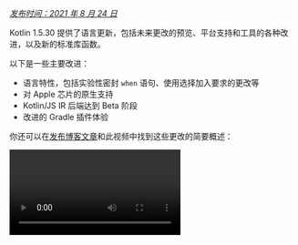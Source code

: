 [//]: # (title: Kotlin 1.5.30 有哪些新功能)

_[发布时间：2021 年 8 月 24 日](releases.md#release-details)_

Kotlin 1.5.30 提供了语言更新，包括未来更改的预览、平台支持和工具的各种改进，以及新的标准库函数。

以下是一些主要改进：
* 语言特性，包括实验性密封 `when` 语句、使用选择加入要求的更改等
* 对 Apple 芯片的原生支持
* Kotlin/JS IR 后端达到 Beta 阶段
* 改进的 Gradle 插件体验

你还可以在[发布博客文章](https://blog.jetbrains.com/kotlin/2021/08/kotlin-1-5-30-released/)和此视频中找到这些更改的简要概述：

<video src="https://www.youtube.com/v/rNbb3A9IdOo" title="Kotlin 1.5.30"/>

## 语言特性

Kotlin 1.5.30 提供了未来语言更改的预览，并改进了选择加入要求机制和类型推断：
* [密封和布尔主题的详尽 when 语句](#exhaustive-when-statements-for-sealed-and-boolean-subjects)
* [挂起函数作为超类型](#suspending-functions-as-supertypes)
* [实验性 API 隐式使用需要选择加入](#requiring-opt-in-on-implicit-usages-of-experimental-apis)
* [使用带不同目标的选择加入要求注解的更改](#changes-to-using-opt-in-requirement-annotations-with-different-targets)
* [递归泛型类型类型推断的改进](#improvements-to-type-inference-for-recursive-generic-types)
* [消除构建器推断限制](#eliminating-builder-inference-restrictions)

### 密封和布尔主题的详尽 when 语句

> 密封 (详尽) `when` 语句的支持是[实验性](components-stability.md)的。它可能随时被删除或更改。
> 需要选择加入（详见下文），并且你应仅将其用于评估目的。我们感谢你在 [YouTrack](https://youtrack.jetbrains.com/issue/KT-12380) 上提供反馈。
>
{style="warning"}

一个 _详尽的_ [`when`](control-flow.md#when-expressions-and-statements) 语句包含其主题所有可能类型或值的分支，或者包含特定类型的分支并包含一个 `else` 分支来覆盖任何剩余情况。

我们计划很快禁止非详尽的 `when` 语句，以使行为与 `when` 表达式保持一致。为确保平滑迁移，你可以配置编译器，使其报告关于密封类或布尔类型的非详尽 `when` 语句的警告。这些警告将默认出现在 Kotlin 1.6 中，并将在以后变为错误。

> 枚举已经会收到警告。
>
{style="note"}

```kotlin
sealed class Mode {
    object ON : Mode()
    object OFF : Mode()
}

fun main() {
    val x: Mode = Mode.ON
    when (x) { 
        Mode.ON -> println("ON")
    }
// WARNING: Non exhaustive 'when' statements on sealed classes/interfaces 
// will be prohibited in 1.7, add an 'OFF' or 'else' branch instead

    val y: Boolean = true
    when (y) {  
        true -> println("true")
    }
// WARNING: Non exhaustive 'when' statements on Booleans will be prohibited 
// in 1.7, add a 'false' or 'else' branch instead
}
```

要在 Kotlin 1.5.30 中启用此功能，请使用语言版本 `1.6`。你还可以通过启用[渐进模式](whatsnew13.md#progressive-mode)将警告更改为错误。

<tabs group="build-script">
<tab title="Kotlin" group-key="kotlin">

```kotlin
kotlin {
    sourceSets.all {
        languageSettings.apply {
            languageVersion = "1.6"
            //progressiveMode = true // false by default
        }
    }
}
```

</tab>
<tab title="Groovy" group-key="groovy">

```groovy
kotlin {
    sourceSets.all {
        languageSettings {
            languageVersion = '1.6'
            //progressiveMode = true // false by default
        }
    }
}
```

</tab>
</tabs>

### 挂起函数作为超类型

> 挂起函数作为超类型的支持是[实验性](components-stability.md)的。它可能随时被删除或更改。
> 需要选择加入（详见下文），并且你应仅将其用于评估目的。我们感谢你在 [YouTrack](https://youtrack.jetbrains.com/issue/KT-18707) 上提供反馈。
>
{style="warning"}

Kotlin 1.5.30 提供了在某些限制下使用 `suspend` 函数类型作为超类型的能力预览。

```kotlin
class MyClass: suspend () -> Unit {
    override suspend fun invoke() { TODO() }
}
```

使用 `-language-version 1.6` 编译器选项来启用此功能：

<tabs group="build-script">
<tab title="Kotlin" group-key="kotlin">

```kotlin
kotlin {
    sourceSets.all {
        languageSettings.apply {
            languageVersion = "1.6"
        }
    }
}
```

</tab>
<tab title="Groovy" group-key="groovy">

```groovy
kotlin {
    sourceSets.all {
        languageSettings {
            languageVersion = '1.6'
        }
    }
}
```

</tab>
</tabs>

该功能有以下限制：
* 你不能将普通函数类型和 `suspend` 函数类型混合作为超类型。这是因为 `suspend` 函数类型在 JVM 后端中的实现细节。它们在其中表示为带有标记接口的普通函数类型。由于标记接口的存在，无法判断哪些超接口是挂起的，哪些是普通的。
* 你不能使用多个 `suspend` 函数超类型。如果存在类型检查，你也不能使用多个普通函数超类型。

### 实验性 API 隐式使用需要选择加入

> 选择加入要求机制是[实验性](components-stability.md)的。
> 它可能随时更改。[参阅如何选择加入](opt-in-requirements.md)。
> 仅将其用于评估目的。我们感谢你在 [YouTrack](https://youtrack.jetbrains.com/issues/KT) 上提供反馈。
>
{style="warning"}

库的作者可以将实验性 API 标记为[需要选择加入](opt-in-requirements.md#create-opt-in-requirement-annotations)，以告知用户其实验状态。当使用该 API 时，编译器会发出警告或错误，并要求[明确同意](opt-in-requirements.md#opt-in-to-api)以抑制警告或错误。

在 Kotlin 1.5.30 中，编译器将签名中具有实验性类型的任何声明视为实验性。也就是说，即使声明没有被明确标记为需要选择加入，它也要求对实验性 API 的隐式使用进行选择加入。例如，如果函数的返回类型被标记为实验性 API 元素，则即使该声明没有明确标记为需要选择加入，使用该函数也需要你选择加入。

```kotlin
// Library code

@RequiresOptIn(message = "This API is experimental.")
@Retention(AnnotationRetention.BINARY)
@Target(AnnotationTarget.CLASS)
annotation class MyDateTime // Opt-in requirement annotation

@MyDateTime
class DateProvider // A class requiring opt-in

// Client code

// Warning: experimental API usage
fun createDateSource(): DateProvider { /* ... */ }

fun getDate(): Date {
    val dateSource = createDateSource() // Also warning: experimental API usage
    // ... 
}
```

了解更多关于[选择加入要求](opt-in-requirements.md)的信息。

### 使用带不同目标的选择加入要求注解的更改

> 选择加入要求机制是[实验性](components-stability.md)的。
> 它可能随时更改。[参阅如何选择加入](opt-in-requirements.md)。
> 仅将其用于评估目的。我们感谢你在 [YouTrack](https://youtrack.jetbrains.com/issues/KT) 上提供反馈。
>
{style="warning"}

Kotlin 1.5.30 提出了关于在不同[目标](https://kotlinlang.org/api/latest/jvm/stdlib/kotlin.annotation/-target/)上使用和声明选择加入要求注解的新规则。编译器现在会报告在编译时难以处理的使用情况的错误。在 Kotlin 1.5.30 中：
* 在使用处禁止使用选择加入要求注解标记局部变量和值参数。
* 只有当其基本声明也被标记时才允许标记覆盖。
* 禁止标记支持字段和获取器。你可以改为标记基本属性。
* 在选择加入要求注解声明处禁止设置 `TYPE` 和 `TYPE_PARAMETER` 注解目标。

了解更多关于[选择加入要求](opt-in-requirements.md)的信息。

### 递归泛型类型类型推断的改进

在 Kotlin 和 Java 中，你可以定义一个递归泛型类型，它在其类型参数中引用自身。在 Kotlin 1.5.30 中，Kotlin 编译器可以仅根据相应类型参数的上限来推断类型参数，如果它是一个递归泛型。这使得使用递归泛型类型创建各种模式成为可能，这些模式在 Java 中经常用于构建器 API。

```kotlin
// Kotlin 1.5.20
val containerA = PostgreSQLContainer<Nothing>(DockerImageName.parse("postgres:13-alpine")).apply {
    withDatabaseName("db")
    withUsername("user")
    withPassword("password")
    withInitScript("sql/schema.sql")
}

// Kotlin 1.5.30
val containerB = PostgreSQLContainer(DockerImageName.parse("postgres:13-alpine"))
    .withDatabaseName("db")
    .withUsername("user")
    .withPassword("password")
    .withInitScript("sql/schema.sql")
```

你可以通过传递 `-Xself-upper-bound-inference` 或 `-language-version 1.6` 编译器选项来启用这些改进。在[此 YouTrack 议题](https://youtrack.jetbrains.com/issue/KT-40804)中查看新支持使用情况的其他示例。

### 消除构建器推断限制

构建器推断是一种特殊的类型推断，它允许你根据其 Lambda 参数中其他调用的类型信息来推断调用的类型参数。这在调用泛型构建器函数时非常有用，例如 [`buildList()`](https://kotlinlang.org/api/latest/jvm/stdlib/kotlin.collections/build-list.html) 或 [`sequence()`](https://kotlinlang.org/api/latest/jvm/stdlib/kotlin.sequences/sequence.html)：`buildList { add("string") }`。

在此类 Lambda 参数内部，以前对使用构建器推断尝试推断的类型信息存在限制。这意味着你只能指定它而不能获取它。例如，你不能在 `buildList()` 的 Lambda 参数内部调用 [`get()`](https://kotlinlang.org/api/latest/jvm/stdlib/kotlin.collections/-list/get.html) 而不显式指定类型参数。

Kotlin 1.5.30 通过 `-Xunrestricted-builder-inference` 编译器选项消除了这些限制。添加此选项以启用以前在泛型构建器函数的 Lambda 参数内部被禁止的调用：

```kotlin
@kotlin.ExperimentalStdlibApi
val list = buildList {
    add("a")
    add("b")
    set(1, null)
    val x = get(1)
    if (x != null) {
        removeAt(1)
    }
}

@kotlin.ExperimentalStdlibApi
val map = buildMap {
    put("a", 1)
    put("b", 1.1)
    put("c", 2f)
}
```

此外，你还可以使用 `-language-version 1.6` 编译器选项启用此功能。

## Kotlin/JVM

在 Kotlin 1.5.30 中，Kotlin/JVM 获得了以下功能：
* [注解类的实例化](#instantiation-of-annotation-classes)
* [改进的可空性注解支持配置](#improved-nullability-annotation-support-configuration)

有关 JVM 平台上 Kotlin Gradle 插件更新的信息，请参阅 [Gradle](#gradle) 部分。

### 注解类的实例化

> 注解类的实例化是[实验性](components-stability.md)的。它可能随时被删除或更改。
> 需要选择加入（详见下文），并且你应仅将其用于评估目的。我们感谢你在 [YouTrack](https://youtrack.jetbrains.com/issue/KT-45395) 上提供反馈。
>
{style="warning"}

使用 Kotlin 1.5.30，你现在可以在任意代码中调用[注解类](annotations.md)的构造函数以获取结果实例。此功能涵盖了与 Java 约定相同的用例，Java 约定允许实现注解接口。

```kotlin
annotation class InfoMarker(val info: String)

fun processInfo(marker: InfoMarker) = ...

fun main(args: Array<String>) {
    if (args.size != 0)
        processInfo(getAnnotationReflective(args))
    else
        processInfo(InfoMarker("default"))
}
```

使用 `-language-version 1.6` 编译器选项来启用此功能。请注意，所有当前的注解类限制，例如禁止定义非 `val` 参数或与次构造函数不同的成员，都保持不变。

在 [this KEEP](https://github.com/Kotlin/KEEP/blob/master/proposals/annotation-instantiation.md) 中了解更多关于注解类实例化的信息。

### 改进的可空性注解支持配置

Kotlin 编译器可以读取各种类型的[可空性注解](java-interop.md#nullability-annotations)以从 Java 获取可空性信息。这些信息允许它在调用 Java 代码时报告 Kotlin 中的可空性不匹配。

在 Kotlin 1.5.30 中，你可以根据来自特定类型的可空性注解的信息，指定编译器是否报告可空性不匹配。只需使用编译器选项 `-Xnullability-annotations=@<package-name>:<report-level>`。在参数中，指定完全限定的可空性注解包和以下报告级别之一：
* `ignore` 忽略可空性不匹配
* `warn` 报告警告
* `strict` 报告错误。

请参阅[支持的可空性注解的完整列表](java-interop.md#nullability-annotations)及其完全限定的包名。

以下是一个示例，展示如何为新支持的 [RxJava](https://github.com/ReactiveX/RxJava) 3 可空性注解启用错误报告：`-Xnullability-annotations=@io.reactivex.rxjava3.annotations:strict`。请注意，所有此类可空性不匹配默认为警告。

## Kotlin/Native

Kotlin/Native 收到了各种更改和改进：
* [Apple 芯片支持](#apple-silicon-support)
* [改进的 CocoaPods Gradle 插件的 Kotlin DSL](#improved-kotlin-dsl-for-the-cocoapods-gradle-plugin)
* [与 Swift 5.5 async/await 的实验性互操作性](#experimental-interoperability-with-swift-5-5-async-await)
* [改进的对象和伴生对象的 Swift/Objective-C 映射](#improved-swift-objective-c-mapping-for-objects-and-companion-objects)
* [MinGW 目标对不带导入库的 DLL 链接的弃用](#deprecation-of-linkage-against-dlls-without-import-libraries-for-mingw-targets)

### Apple 芯片支持

Kotlin 1.5.30 引入了对 [Apple 芯片](https://support.apple.com/en-us/HT211814)的原生支持。

以前，Kotlin/Native 编译器和工具需要在 Apple 芯片主机上运行 [Rosetta 转换环境](https://developer.apple.com/documentation/apple-silicon/about-the-rosetta-translation-environment)。在 Kotlin 1.5.30 中，不再需要转换环境——编译器和工具可以在 Apple 芯片硬件上运行而无需任何额外操作。

我们还引入了新的目标，使 Kotlin 代码在 Apple 芯片上原生运行：
* `macosArm64`
* `iosSimulatorArm64`
* `watchosSimulatorArm64`
* `tvosSimulatorArm64`

它们在基于 Intel 和 Apple 芯片主机上都可用。所有现有目标在 Apple 芯片主机上也可用。

请注意，在 1.5.30 中，我们仅在 `kotlin-multiplatform` Gradle 插件中提供对 Apple 芯片目标的基本支持。特别是，新的模拟器目标不包含在 `ios`、`tvos` 和 `watchos` 目标快捷方式中。
我们将继续努力改进新目标的用户体验。

### 改进的 CocoaPods Gradle 插件的 Kotlin DSL

#### Kotlin/Native 框架的新参数

Kotlin 1.5.30 引入了针对 Kotlin/Native 框架改进的 CocoaPods Gradle 插件 DSL。除了框架名称之外，你还可以在 Pod 配置中指定其他参数：
* 指定框架的动态或静态版本
* 显式启用依赖项导出
* 启用 Bitcode 嵌入

要使用新的 DSL，请将你的项目更新到 Kotlin 1.5.30，并在 `build.gradle(.kts)` 文件的 `cocoapods` 部分中指定参数：

```kotlin
cocoapods {
    frameworkName = "MyFramework" // This property is deprecated 
    // and will be removed in future versions
    // New DSL for framework configuration:
    framework {
        // All Framework properties are supported
        // Framework name configuration. Use this property instead of 
        // deprecated 'frameworkName'
        baseName = "MyFramework"
        // Dynamic framework support
        isStatic = false
        // Dependency export
        export(project(":anotherKMMModule"))
        transitiveExport = false // This is default.
        // Bitcode embedding
        embedBitcode(BITCODE)
    }
}
```

#### 支持 Xcode 配置的自定义名称

Kotlin CocoaPods Gradle 插件支持 Xcode 构建配置中的自定义名称。如果你在 Xcode 中使用特殊名称进行构建配置，例如 `Staging`，它也将有所帮助。

要指定自定义名称，请在 `build.gradle(.kts)` 文件的 `cocoapods` 部分中使用 `xcodeConfigurationToNativeBuildType` 参数：

```kotlin
cocoapods {
    // Maps custom Xcode configuration to NativeBuildType
    xcodeConfigurationToNativeBuildType["CUSTOM_DEBUG"] = NativeBuildType.DEBUG
    xcodeConfigurationToNativeBuildType["CUSTOM_RELEASE"] = NativeBuildType.RELEASE
}
```

此参数不会出现在 Podspec 文件中。当 Xcode 运行 Gradle 构建过程时，Kotlin CocoaPods Gradle 插件将选择所需的原生构建类型。

> 无需声明 `Debug` 和 `Release` 配置，因为它们默认受支持。
>
{style="note"}

### 与 Swift 5.5 async/await 的实验性互操作性

> 与 Swift async/await 的并发互操作性是[实验性](components-stability.md)的。它可能随时被删除或更改。
> 你应仅将其用于评估目的。我们感谢你在 [YouTrack](https://youtrack.jetbrains.com/issue/KT-47610) 上提供反馈。
>
{style="warning"}

我们在 1.4.0 中[添加了从 Objective-C 和 Swift 调用 Kotlin 挂起函数的支持](whatsnew14.md#support-for-kotlin-s-suspending-functions-in-swift-and-objective-c)，现在我们正在改进它，以跟上 Swift 5.5 的新功能——[使用 `async` 和 `await` 修饰符的并发](https://github.com/apple/swift-evolution/blob/main/proposals/0296-async-await.md)。

Kotlin/Native 编译器现在会为具有可空返回类型的挂起函数在生成的 Objective-C 头文件中发出 `_Nullable_result` 属性。这使得它们可以从 Swift 作为具有正确可空性的 `async` 函数进行调用。

请注意，此功能是实验性的，未来可能会受到 Kotlin 和 Swift 更改的影响。目前，我们提供了此功能的预览版，它具有一定的限制，我们非常渴望听取你的意见。在[此 YouTrack 议题](https://youtrack.jetbrains.com/issue/KT-47610)中了解其当前状态并留下你的反馈。

### 改进的对象和伴生对象的 Swift/Objective-C 映射

现在可以使用对原生 iOS 开发者来说更直观的方式获取对象和伴生对象。例如，如果你在 Kotlin 中有以下对象：

```kotlin
object MyObject {
    val x = "Some value"
}

class MyClass {
    companion object {
        val x = "Some value"
    }
}
```

要在 Swift 中访问它们，你可以使用 `shared` 和 `companion` 属性：

```swift
MyObject.shared
MyObject.shared.x
MyClass.companion
MyClass.Companion.shared
```

了解更多关于 [Swift/Objective-C 互操作性](native-objc-interop.md)的信息。

### MinGW 目标对不带导入库的 DLL 链接的弃用

[LLD](https://lld.llvm.org/) 是 LLVM 项目中的链接器，我们计划开始在 Kotlin/Native 中将其用于 MinGW 目标，因为它相对于默认的 ld.bfd 有更好的性能——主要是其更好的性能。

然而，LLD 的最新稳定版本不支持 MinGW (Windows) 目标直接链接到 DLL。这种链接需要使用[导入库](https://stackoverflow.com/questions/3573475/how-does-the-import-library-work-details/3573527#3573527)。尽管 Kotlin/Native 1.5.30 不需要它们，但我们添加了一个警告，告知你这种用法与未来将成为 MinGW 默认链接器的 LLD 不兼容。

请在[此 YouTrack 议题](https://youtrack.jetbrains.com/issue/KT-47605)中分享你对转换为 LLD 链接器的想法和疑虑。

## Kotlin Multiplatform

1.5.30 为 Kotlin Multiplatform 带来了以下显著更新：
* [在共享原生代码中使用自定义 cinterop 库的能力](#ability-to-use-custom-cinterop-libraries-in-shared-native-code)
* [支持 XCFrameworks](#support-for-xcframeworks)
* [Android artifacts 的新默认发布设置](#new-default-publishing-setup-for-android-artifacts)

### 在共享原生代码中使用自定义 cinterop 库的能力

Kotlin Multiplatform 提供了[一个选项](https://www.jetbrains.com/help/kotlin-multiplatform-dev/multiplatform-share-on-platforms.html#connect-platform-specific-libraries)，可以在共享源集中使用平台相关的互操作库。在 1.5.30 之前，这只适用于 Kotlin/Native 分发版随附的[平台库](native-platform-libs.md)。从 1.5.30 开始，你可以将其与你的自定义 `cinterop` 库一起使用。要启用此功能，请在 `gradle.properties` 中添加 `kotlin.mpp.enableCInteropCommonization=true` 属性：

```none
kotlin.mpp.enableGranularSourceSetsMetadata=true
kotlin.native.enableDependencyPropagation=false
kotlin.mpp.enableCInteropCommonization=true
```

### 支持 XCFrameworks

所有 Kotlin Multiplatform 项目现在都可以将 XCFrameworks 作为输出格式。Apple 引入 XCFrameworks 作为通用 (fat) 框架的替代品。借助 XCFrameworks，你：
* 可以将所有目标平台和架构的逻辑收集到一个单一捆绑包中。
* 无需在将应用程序发布到 App Store 之前删除所有不必要的架构。

如果你想在 Apple M1 设备和模拟器上使用 Kotlin 框架，XCFrameworks 会很有用。

要使用 XCFrameworks，请更新你的 `build.gradle(.kts)` 脚本：

<tabs group="build-script">
<tab title="Kotlin" group-key="kotlin">

```kotlin
import org.jetbrains.kotlin.gradle.plugin.mpp.apple.XCFramework

plugins {
    kotlin("multiplatform")
}

kotlin {
    val xcf = XCFramework()
  
    ios {
        binaries.framework {
            baseName = "shared"
            xcf.add(this)
        }
    }
    watchos {
        binaries.framework {
            baseName = "shared"
            xcf.add(this)
        }
    }
    tvos {
        binaries.framework {
            baseName = "shared"
            xcf.add(this)
        }
    }
}
```

</tab>
<tab title="Groovy" group-key="groovy">

```groovy
import org.jetbrains.kotlin.gradle.plugin.mpp.apple.XCFrameworkConfig

plugins {
    id 'org.jetbrains.kotlin.multiplatform'
}

kotlin {
    def xcf = new XCFrameworkConfig(project)

    ios {
        binaries.framework {
            baseName = "shared"
            xcf.add(it)
        }
    }
    watchos {
        binaries.framework {
            baseName = "shared"
            xcf.add(it)
        }
    }
    tvos {
        binaries.framework {
            baseName = "shared"
            xcf.add(it)
        }
    }
}
```

</tab>
</tabs>

当你声明 XCFrameworks 时，将注册以下新的 Gradle 任务：
* `assembleXCFramework`
* `assembleDebugXCFramework` (额外包含 [dSYMs](native-ios-symbolication.md) 的 debug artifact)
* `assembleReleaseXCFramework`

在 [this WWDC video](https://developer.apple.com/videos/play/wwdc2019/416/) 中了解更多关于 XCFrameworks 的信息。

### Android artifacts 的新默认发布设置

使用 `maven-publish` Gradle 插件，你可以通过在构建脚本中指定 [Android 变体](https://developer.android.com/studio/build/build-variants)名称来[为 Android 目标发布多平台库](https://www.jetbrains.com/help/kotlin-multiplatform-dev/multiplatform-publish-lib-setup.html#publish-an-android-library)。Kotlin Gradle 插件将自动生成发布。

在 1.5.30 之前，生成的发布[元数据](https://docs.gradle.org/current/userguide/publishing_gradle_module_metadata.html)包含每个已发布 Android 变体的构建类型属性，使其仅与库使用者使用的相同构建类型兼容。Kotlin 1.5.30 引入了一个新的默认发布设置：
* 如果项目发布的所有 Android 变体都具有相同的构建类型属性，则已发布的变体将不具有构建类型属性，并将与任何构建类型兼容。
* 如果已发布的变体具有不同的构建类型属性，则只有具有 `release` 值的变体将在没有构建类型属性的情况下发布。这使得发布变体与使用者侧的任何构建类型兼容，而非发布变体将仅与匹配的使用者构建类型兼容。

要选择退出并为所有变体保留构建类型属性，你可以设置此 Gradle 属性：`kotlin.android.buildTypeAttribute.keep=true`。

## Kotlin/JS

Kotlin 1.5.30 为 Kotlin/JS 带来了两项主要改进：
* [JS IR 编译器后端达到 Beta 阶段](#js-ir-compiler-backend-reaches-beta)
* [使用 Kotlin/JS IR 后端改进应用程序的调试体验](#better-debugging-experience-for-applications-with-the-kotlin-js-ir-backend)

### JS IR 编译器后端达到 Beta 阶段

Kotlin/JS 的 [基于 IR 的编译器后端](whatsnew14.md#unified-backends-and-extensibility)，在 1.4.0 中以 [Alpha](components-stability.md) 阶段引入，现已达到 Beta 阶段。

此前，我们发布了 [JS IR 后端迁移指南](js-ir-migration.md)，以帮助你将项目迁移到新的后端。现在我们想介绍 [Kotlin/JS Inspection Pack](https://plugins.jetbrains.com/plugin/17183-kotlin-js-inspection-pack/) IDE 插件，它直接在 IntelliJ IDEA 中显示所需的更改。

### 使用 Kotlin/JS IR 后端改进应用程序的调试体验

Kotlin 1.5.30 为 Kotlin/JS IR 后端带来了 JavaScript 源映射生成。当启用 IR 后端时，这将改进 Kotlin/JS 调试体验，提供完整的调试支持，包括断点、单步调试和具有正确源引用的可读堆栈跟踪。

了解如何在[浏览器或 IntelliJ IDEA Ultimate 中调试 Kotlin/JS](js-debugging.md)。

## Gradle

作为我们[改进 Kotlin Gradle 插件用户体验](https://youtrack.jetbrains.com/issue/KT-45778)任务的一部分，我们实现了以下功能：
* [支持 Java 工具链](#support-for-java-toolchains)，其中包括[为旧版 Gradle 使用 `UsesKotlinJavaToolchain` 接口指定 JDK 主目录的能力](#ability-to-specify-jdk-home-with-useskotlinjavatoolchain-interface)
* [更简单地显式指定 Kotlin Daemon JVM 参数的方法](#easier-way-to-explicitly-specify-kotlin-daemon-jvm-arguments)

### 支持 Java 工具链

Gradle 6.7 引入了“Java 工具链支持”功能。
使用此功能，你可以：
* 使用与 Gradle 不同的 JDK 和 JRE 运行编译、测试和可执行文件。
* 使用未发布的语言版本编译和测试代码。

通过工具链支持，Gradle 可以自动检测本地 JDK 并安装构建所需的缺失 JDK。现在 Gradle 本身可以在任何 JDK 上运行，并且仍然可以重用[构建缓存功能](gradle-compilation-and-caches.md#gradle-build-cache-support)。

Kotlin Gradle 插件支持 Kotlin/JVM 编译任务的 Java 工具链。
Java 工具链：
* 为 JVM 目标设置 [`jdkHome` 选项](gradle-compiler-options.md#attributes-specific-to-jvm)。
  > [直接设置 `jdkHome` 选项的能力已被弃用](https://youtrack.jetbrains.com/issue/KT-46541)。
  >
  {style="warning"}

* 如果用户没有显式设置 `jvmTarget` 选项，则将 [`kotlinOptions.jvmTarget`](gradle-compiler-options.md#attributes-specific-to-jvm) 设置为工具链的 JDK 版本。
  如果未配置工具链，`jvmTarget` 字段将使用默认值。了解更多关于[相关编译任务的 JVM 目标兼容性](gradle-configure-project.md#check-for-jvm-target-compatibility-of-related-compile-tasks)的信息。

* 影响 [`kapt` 工作进程](kapt.md#run-kapt-tasks-in-parallel)运行的 JDK。

使用以下代码设置工具链。将占位符 `<MAJOR_JDK_VERSION>` 替换为你想要使用的 JDK 版本：

<tabs group="build-script">
<tab title="Kotlin" group-key="kotlin">

```kotlin
kotlin {
    jvmToolchain {
        (this as JavaToolchainSpec).languageVersion.set(JavaLanguageVersion.of(<MAJOR_JDK_VERSION>)) // "8"
    }
}
```

</tab>
<tab title="Groovy" group-key="groovy">

```groovy
kotlin {
    jvmToolchain {
        languageVersion.set(JavaLanguageVersion.of(<MAJOR_JDK_VERSION>)) // "8"
    }
}
```

</tab>
</tabs>

请注意，通过 `kotlin` 扩展设置工具链也会更新 Java 编译任务的工具链。

你可以通过 `java` 扩展设置工具链，Kotlin 编译任务将使用它：

```kotlin
java {
    toolchain {
        languageVersion.set(JavaLanguageVersion.of(<MAJOR_JDK_VERSION>)) // "8"
    }
}
```

有关为 `KotlinCompile` 任务设置任何 JDK 版本的信息，请查阅[使用 Task DSL 设置 JDK 版本](gradle-configure-project.md#set-jdk-version-with-the-task-dsl)的文档。

对于 Gradle 6.1 到 6.6 版本，[使用 `UsesKotlinJavaToolchain` 接口设置 JDK 主目录](#ability-to-specify-jdk-home-with-useskotlinjavatoolchain-interface)。

### 使用 UsesKotlinJavaToolchain 接口指定 JDK 主目录的能力

所有支持通过 [`kotlinOptions`](gradle-compiler-options.md) 设置 JDK 的 Kotlin 任务现在都实现了 `UsesKotlinJavaToolchain` 接口。要设置 JDK 主目录，请提供你的 JDK 路径并替换 `<JDK_VERSION>` 占位符：

<tabs group="build-script">
<tab title="Kotlin" group-key="kotlin">

```kotlin
project.tasks
    .withType<UsesKotlinJavaToolchain>()
    .configureEach {
        it.kotlinJavaToolchain.jdk.use(
            "/path/to/local/jdk",
            JavaVersion.<LOCAL_JDK_VERSION>
        )
    }
```

</tab>
<tab title="Groovy" group-key="groovy">

```groovy
project.tasks
    .withType(UsesKotlinJavaToolchain.class)
    .configureEach {
        it.kotlinJavaToolchain.jdk.use(
            '/path/to/local/jdk',
            JavaVersion.<LOCAL_JDK_VERSION>
        )
    }
```

</tab>
</tabs>

对于 Gradle 6.1 到 6.6 版本，请使用 `UsesKotlinJavaToolchain` 接口。从 Gradle 6.7 开始，请使用 [Java 工具链](#support-for-java-toolchains)代替。

使用此功能时，请注意 [kapt 任务工作进程](kapt.md#run-kapt-tasks-in-parallel)将只使用[进程隔离模式](https://docs.gradle.org/current/userguide/worker_api.html#changing_the_isolation_mode)，并且 `kapt.workers.isolation` 属性将被忽略。

### 更简单地显式指定 Kotlin Daemon JVM 参数的方法

在 Kotlin 1.5.30 中，Kotlin Daemon 的 JVM 参数有了新的逻辑。以下列表中的每个选项都会覆盖其之前的选项：

* 如果未指定任何内容，Kotlin Daemon 将继承 Gradle Daemon 的参数（与以前相同）。例如，在 `gradle.properties` 文件中：

    ```none
    org.gradle.jvmargs=-Xmx1500m -Xms=500m
    ```

* 如果 Gradle Daemon 的 JVM 参数包含 `kotlin.daemon.jvm.options` 系统属性，则照常使用它：

    ```none
    org.gradle.jvmargs=-Dkotlin.daemon.jvm.options=-Xmx1500m -Xms=500m
    ```

* 你可以在 `gradle.properties` 文件中添加 `kotlin.daemon.jvmargs` 属性：

    ```none
    kotlin.daemon.jvmargs=-Xmx1500m -Xms=500m
    ```

* 你可以在 `kotlin` 扩展中指定参数：

  <tabs group="build-script">
    <tab title="Kotlin" group-key="kotlin">

    ```kotlin
    kotlin {
        kotlinDaemonJvmArgs = listOf("-Xmx486m", "-Xms256m", "-XX:+UseParallelGC")
    }
    ```

    </tab>
    <tab title="Groovy" group-key="groovy">

    ```groovy
    kotlin {
        kotlinDaemonJvmArgs = ["-Xmx486m", "-Xms256m", "-XX:+UseParallelGC"]
    }
    ```

    </tab>
    </tabs>

* 你可以为特定任务指定参数：

    <tabs group="build-script">
    <tab title="Kotlin" group-key="kotlin">

    ```kotlin
    tasks
        .matching { it.name == "compileKotlin" && it is CompileUsingKotlinDaemon }
        .configureEach {
            (this as CompileUsingKotlinDaemon).kotlinDaemonJvmArguments.set(listOf("-Xmx486m", "-Xms256m", "-XX:+UseParallelGC"))
        }
    ```

    </tab>
    <tab title="Groovy" group-key="groovy">
  
    ```groovy
    tasks
        .matching {
            it.name == "compileKotlin" && it instanceof CompileUsingKotlinDaemon
        }
        .configureEach {
            kotlinDaemonJvmArguments.set(["-Xmx1g", "-Xms512m"])
        }
    ```

    </tab>
    </tabs>

    > 在这种情况下，新的 Kotlin Daemon 实例可以在任务执行时启动。了解更多关于[Kotlin Daemon 与 JVM 参数的交互](gradle-compilation-and-caches.md#setting-kotlin-daemon-s-jvm-arguments)的信息。
    >
    {style="note"}

有关 Kotlin Daemon 的更多信息，请参阅[Kotlin Daemon 及其与 Gradle 的使用](gradle-compilation-and-caches.md#the-kotlin-daemon-and-how-to-use-it-with-gradle)。

## 标准库

Kotlin 1.5.30 正在为标准库的 `Duration` 和 `Regex` API 带来改进：
* [`Duration.toString()` 输出的更改](#changing-duration-tostring-output)
* [从字符串解析 Duration](#parsing-duration-from-string)
* [在特定位置使用 Regex 匹配](#matching-with-regex-at-a-particular-position)
* [将 Regex 拆分为序列](#splitting-regex-to-a-sequence)

### `Duration.toString()` 输出的更改

> Duration API 是[实验性](components-stability.md)的。它可能随时被删除或更改。
> 仅将其用于评估目的。我们感谢你在 [YouTrack](https://youtrack.jetbrains.com/issues/KT) 上提供反馈。
>
{style="warning"}

在 Kotlin 1.5.30 之前，[`Duration.toString()`](https://kotlinlang.org/api/latest/jvm/stdlib/kotlin.time/-duration/to-string.html) 函数会返回其参数的字符串表示，该字符串表示以产生最紧凑和可读数字值的单位表示。
从现在起，它将返回一个以数字组件组合表示的字符串值，每个组件都有自己的单位。
每个组件都是一个数字，后跟单位的缩写名称：`d`、`h`、`m`、`s`。例如：

|**函数调用示例**|**先前输出**|**当前输出**|
| --- | --- | --- |
Duration.days(45).toString()|`45.0d`|`45d`|
Duration.days(1.5).toString()|`36.0h`|`1d 12h`|
Duration.minutes(1230).toString()|`20.5h`|`20h 30m`|
Duration.minutes(2415).toString()|`40.3h`|`1d 16h 15m`|
Duration.minutes(920).toString()|`920m`|`15h 20m`|
Duration.seconds(1.546).toString()|`1.55s`|`1.546s`|
Duration.milliseconds(25.12).toString()|`25.1ms`|`25.12ms`|

负持续时间的表示方式也已更改。负持续时间以负号 (`-`) 为前缀，如果它由多个组件组成，则用括号括起来：`-12m` 和 `-(1h 30m)`。

请注意，小于一秒的短持续时间表示为单个数字，带有亚秒单位之一。例如，`ms`（毫秒）、`us`（微秒）或 `ns`（纳秒）：`140.884ms`、`500us`、`24ns`。不再使用科学计数法表示它们。

如果你想以单个单位表示持续时间，请使用重载的 `Duration.toString(unit, decimals)` 函数。

> 在某些情况下，包括序列化和交换，我们建议使用 [`Duration.toIsoString()`](https://kotlinlang.org/api/latest/jvm/stdlib/kotlin.time/-duration/to-iso-string.html)。`Duration.toIsoString()` 使用更严格的 [ISO-8601](https://www.iso.org/iso-8601-date-and-time-format.html) 格式，而不是 `Duration.toString()`。
>
{style="note"}

### 从字符串解析 Duration

> Duration API 是[实验性](components-stability.md)的。它可能随时被删除或更改。
> 仅将其用于评估目的。我们感谢你在[此议题](https://github.com/Kotlin/KEEP/issues/190)中提供反馈。
>
{style="warning"}

在 Kotlin 1.5.30 中，Duration API 中有新函数：
* [`parse()`](https://kotlinlang.org/api/latest/jvm/stdlib/kotlin.time/-duration/parse.html)，支持解析以下输出：
    * [`toString()`](https://kotlinlang.org/api/latest/jvm/stdlib/kotlin.time/-duration/to-string.html)。
    * [`toString(unit, decimals)`](https://kotlinlang.org/api/latest/jvm/stdlib/kotlin.time/-duration/to-string.html)。
    * [`toIsoString()`](https://kotlinlang.org/api/latest/jvm/stdlib/kotlin.time/-duration/to-iso-string.html)。
* [`parseIsoString()`](https://kotlinlang.org/api/latest/jvm/stdlib/kotlin.time/-duration/parse-iso-string.html)，它只从 `toIsoString()` 生成的格式进行解析。
* [`parseOrNull()`](https://kotlinlang.org/api/latest/jvm/stdlib/kotlin.time/-duration/parse-or-null.html) 和 [`parseIsoStringOrNull()`](https://kotlinlang.org/api/latest/jvm/stdlib/kotlin.time/-duration/parse-iso-string-or-null.html)，它们的行为与上述函数类似，但对于无效的 Duration 格式返回 `null` 而不是抛出 `IllegalArgumentException`。

以下是一些 `parse()` 和 `parseOrNull()` 用法的示例：

```kotlin
import kotlin.time.Duration
import kotlin.time.ExperimentalTime

@ExperimentalTime
fun main() {
//sampleStart
    val isoFormatString = "PT1H30M"
    val defaultFormatString = "1h 30m"
    val singleUnitFormatString = "1.5h"
    val invalidFormatString = "1 hour 30 minutes"
    println(Duration.parse(isoFormatString)) // "1h 30m"
    println(Duration.parse(defaultFormatString)) // "1h 30m"
    println(Duration.parse(singleUnitFormatString)) // "1h 30m"
    //println(Duration.parse(invalidFormatString)) // throws exception
    println(Duration.parseOrNull(invalidFormatString)) // "null"
//sampleEnd
}
```
{kotlin-runnable="true" kotlin-min-compiler-version="1.5" validate="false"}

以下是一些 `parseIsoString()` 和 `parseIsoStringOrNull()` 用法的示例：

```kotlin
import kotlin.time.Duration
import kotlin.time.ExperimentalTime

@ExperimentalTime
fun main() {
//sampleStart
    val isoFormatString = "PT1H30M"
    val defaultFormatString = "1h 30m"
    println(Duration.parseIsoString(isoFormatString)) // "1h 30m"
    //println(Duration.parseIsoString(defaultFormatString)) // throws exception
    println(Duration.parseIsoStringOrNull(defaultFormatString)) // "null"
//sampleEnd
}
```
{kotlin-runnable="true" kotlin-min-compiler-version="1.5" validate="false"}

### 在特定位置使用 Regex 匹配

> `Regex.matchAt()` 和 `Regex.matchesAt()` 函数是[实验性](components-stability.md)的。它们可能随时被删除或更改。
> 仅将其用于评估目的。我们感谢你在 [YouTrack](https://youtrack.jetbrains.com/issue/KT-34021) 上提供反馈。
>
{style="warning"}

新的 `Regex.matchAt()` 和 `Regex.matchesAt()` 函数提供了一种方法，用于检查正则表达式是否在 `String` 或 `CharSequence` 中的特定位置具有精确匹配。

`matchesAt()` 返回一个布尔结果：

```kotlin
fun main(){
//sampleStart
    val releaseText = "Kotlin 1.5.30 is released!"
    // regular expression: one digit, dot, one digit, dot, one or more digits
    val versionRegex = "\\d[.]\\d[.]\\d+".toRegex()
    println(versionRegex.matchesAt(releaseText, 0)) // "false"
    println(versionRegex.matchesAt(releaseText, 7)) // "true"
//sampleEnd
}
```
{kotlin-runnable="true" kotlin-min-compiler-version="1.5" validate="false"}

`matchAt()` 如果找到匹配则返回匹配，否则返回 `null`：

```kotlin
fun main(){
//sampleStart
    val releaseText = "Kotlin 1.5.30 is released!"
    val versionRegex = "\\d[.]\\d[.]\\d+".toRegex()
    println(versionRegex.matchAt(releaseText, 0)) // "null"
    println(versionRegex.matchAt(releaseText, 7)?.value) // "1.5.30"
//sampleEnd
}
```
{kotlin-runnable="true" kotlin-min-compiler-version="1.5" validate="false"}

### 将 Regex 拆分为序列

> `Regex.splitToSequence()` 和 `CharSequence.splitToSequence(Regex)` 函数是[实验性](components-stability.md)的。它们可能随时被删除或更改。
> 仅将其用于评估目的。我们感谢你在 [YouTrack](https://youtrack.jetbrains.com/issue/KT-23351) 上提供反馈。
>
{style="warning"}

新的 `Regex.splitToSequence()` 函数是 [`split()`](https://kotlinlang.org/api/latest/jvm/stdlib/kotlin.text/-regex/split.html) 的惰性对应项。它根据给定正则表达式的匹配项拆分字符串，但它将结果作为 [Sequence](sequences.md) 返回，以便对该结果的所有操作都惰性执行。

```kotlin
fun main(){
//sampleStart
    val colorsText = "green, red , brown&blue, orange, pink&green"
    val regex = "[,\\s]+".toRegex()
    val mixedColor = regex.splitToSequence(colorsText)
        .onEach { println(it) }
        .firstOrNull { it.contains('&') }
    println(mixedColor) // "brown&blue"
//sampleEnd
}
```
{kotlin-runnable="true" kotlin-min-compiler-version="1.5" validate="false"}

`CharSequence` 也添加了一个类似函数：

```kotlin
    val mixedColor = colorsText.splitToSequence(regex)
```
{kotlin-runnable="false"}

## Serialization 1.3.0-RC

`kotlinx.serialization` [1.3.0-RC](https://github.com/Kotlin/kotlinx.serialization/releases/tag/v1.3.0-RC) 带来了新的 JSON 序列化功能：
* Java IO 流序列化
* 属性级别控制默认值
* 排除空值序列化的选项
* 多态序列化中的自定义类鉴别器

在[变更日志](https://github.com/Kotlin/kotlinx.serialization/releases/tag/v1.3.0-RC)中了解更多信息。
<!-- and the [kotlinx.serialization 1.3.0 release blog post](TODO). -->